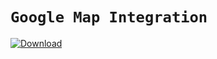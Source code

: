 # ```Google Map Integration```

[![Download](https://img.shields.io/badge/Download-apk-brightgreen)](https://drive.google.com/file/d/1lWSsF_e557LOEtbVeYrUcGwLR2TRUmsa/view?usp=sharing)

